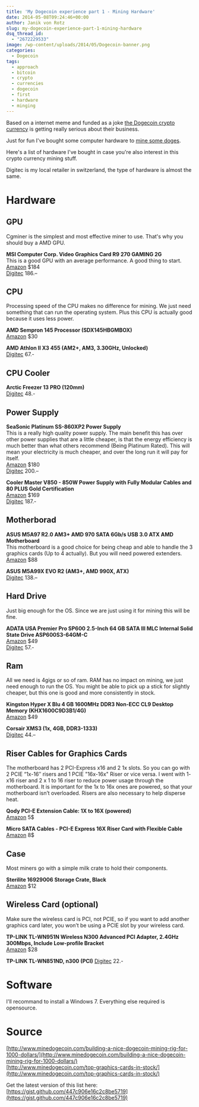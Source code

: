 ```yaml
---
title: 'My Dogecoin experience part 1 - Mining Hardware'
date: 2014-05-08T09:24:46+00:00
author: Janik von Rotz
slug: my-dogecoin-experience-part-1-mining-hardware
dsq_thread_id:
  - "2672229533"
image: /wp-content/uploads/2014/05/Dogecoin-banner.png
categories:
  - Dogecoin
tags:
  - approach
  - bitcoin
  - crypto
  - currencies
  - dogecoin
  - first
  - hardware
  - minging
---
```

Based on a internet meme and funded as a joke [the Dogecoin crypto currency](http://www.dogecoin.com/) is getting really serious about their business.

Just for fun I've bought some computer hardware to [mine some doges](http://www.minedogecoin.com/).

Here's a list of hardware I've bought in case you're also interest in this crypto currency mining stuff.
<!--more-->
Digitec is my local retailer in switzerland, the type of hardware is almost the same.

# Hardware

## GPU

Cgminer is the simplest and most effective miner to use. That's why you should buy a AMD GPU.

**MSI Computer Corp. Video Graphics Card R9 270 GAMING 2G**  
This is a good GPU with an average performance. A good thing to start.  
[Amazon](http://www.amazon.com/MSI-Computer-Corp-270-GAMING/dp/B00GMGGZQE%3FSubscriptionId%3DAKIAICZ5MWPSU546IZUA%26tag%3Dmyoid-20%26linkCode%3Dsp1%26camp%3D2025%26creative%3D165953%26creativeASIN%3DB00GMGGZQE) $184  
[Digitec](https://shop.digitec.ch/de/s1/product/msi-r9-270-gaming-2g-2gb-pci-e-x16-30-dp-hdmi-2gb-grafikkarte-2385919) 186.–  

## CPU

Processing speed of the CPU makes no difference for mining. We just need something that can run the operating system. Plus this CPU is actually good because it uses less power.

**AMD Sempron 145 Processor (SDX145HBGMBOX)**    
[Amazon](http://www.amazon.com/gp/product/B0040BPHJO/ref=as_li_ss_tl?ie=UTF8&camp=1789&creative=390957&creativeASIN=B0040BPHJO&linkCode=as2&tag=myoid-20) $30  

**AMD Athlon II X3 455 (AM2+, AM3, 3.30GHz, Unlocked)**  
[Digitec](https://shop.digitec.ch/de/s1/product/amd-athlon-ii-x3-455-am2-am3-330ghz-unlocked-prozessor-401957?tagIds=76) 67.-  

## CPU Cooler

**Arctic Freezer 13 PRO (120mm)**  
[Digitec](https://shop.digitec.ch/de/s1/product/arctic-freezer-13-pro-120mm-cpu-kuehler-260039) 48.-  

## Power Supply

**SeaSonic Platinum SS-860XP2 Power Supply**  
This is a really high quality power supply. The main benefit this has over other power supplies that are a little cheaper, is that the energy efficiency is much better than what others recommend (Being Platinum Rated).  This will mean your electricity is much cheaper, and over the long run it will pay for itself.  
[Amazon](http://www.amazon.com/gp/product/B00608MP5E/ref=ox_sc_act_title_9?ie=UTF8&psc=1&smid=ATVPDKIKX0DER) $180  
[Digitec](https://shop.digitec.ch/de/s1/product/seasonic-p-860-ss-860xp-f3-platinum-860w-pc-netzteil-267916) 200.–

**Cooler Master V850 - 850W Power Supply with Fully Modular Cables and 80 PLUS Gold Certification**  
[Amazon](http://www.amazon.com/gp/product/B00CGY4EUA/ref=as_li_ss_tl?ie=UTF8&camp=1789&creative=390957&creativeASIN=B00CGY4EUA&linkCode=as2&tag=myoid-20) $169  
[Digitec](https://shop.digitec.ch/de/s1/product/cooler-master-v-serie-v850-850w-pc-netzteil-457130) 187.-  

## Motherborad

**ASUS M5A97 R2.0 AM3+ AMD 970 SATA 6Gb/s USB 3.0 ATX AMD Motherboard**  
This motherboard is a good choice for being cheap and able to handle the 3 graphics cards (Up to 4 actually).  But you will need powered extenders.  
[Amazon](http://www.amazon.com/gp/product/B008V9959O/ref=as_li_ss_tl?ie=UTF8&camp=1789&creative=390957&creativeASIN=B008V9959O&linkCode=as2&tag=myoid-20) $88  

**ASUS M5A99X EVO R2 (AM3+, AMD 990X, ATX)**  
[Digitec](https://shop.digitec.ch/de/s1/product/asus-m5a99x-evo-r2-am3-amd-990x-atx-mainboard-374018) 138.–

## Hard Drive

Just big enough for the OS.  Since we are just using it for mining this will be fine.

**ADATA USA Premier Pro SP600 2.5-Inch 64 GB SATA III MLC Internal Solid State Drive ASP600S3-64GM-C**  
[Amazon](http://www.amazon.com/gp/product/B009SX8WEQ/ref=ox_sc_act_title_1?ie=UTF8&psc=1&smid=ATVPDKIKX0DER) $49  
[Digitec](https://shop.digitec.ch/de/s1/product/a-data-adata-premier-pro-sp900-64gb-64gb-25-35-bracket-ssd-764627) 57.-

## Ram

All we need is 4gigs or so of ram.  RAM has no impact on mining, we just need enough to run the OS.  You might be able to pick up a stick for slightly cheaper, but this one is good and more consistently in stock.

**Kingston Hyper X Blu 4 GB 1600MHz DDR3 Non-ECC CL9 Desktop Memory (KHX1600C9D3B1/4G)**  
[Amazon](http://www.amazon.com/gp/product/B0057Q4AGW/ref=as_li_ss_tl?ie=UTF8&camp=1789&creative=390957&creativeASIN=B0057Q4AGW&linkCode=as2&tag=myoid-20) $49

**Corsair XMS3 (1x, 4GB, DDR3-1333)**  
[Digitec](https://shop.digitec.ch/de/s1/product/corsair-xms3-1x-4gb-ddr3-1333-arbeitsspeicher-240212?tagIds=76) 44.–

## Riser Cables for Graphics Cards

The motherboard has 2 PCI-Express x16 and 2 1x slots.  So you can go with 2 PCIE “1x-16″ risers and 1 PCIE "16x-16x" Riser or vice versa. I went with 1- x16 riser and 2 x 1 to 16 riser to reduce power usage through the motherboard.  It is important for the 1x to 16x ones are powered, so that your motherboard isn’t overloaded.  Risers are also necessary to help disperse heat.

**Qody PCI-E Extension Cable: 1X to 16X (powered)**  
[Amazon](http://www.amazon.com/gp/product/B00FQJ077Q/ref=ox_sc_act_title_2?ie=UTF8&psc=1&smid=A2QU1JBNPLNT4J) 5$

**Micro SATA Cables - PCI-E Express 16X Riser Card with Flexible Cable**  
[Amazon](http://www.amazon.com/gp/product/B0057M16Q8/ref=ox_sc_act_title_3?ie=UTF8&psc=1&smid=A3JT9N5IAS99RQ) 8$

## Case

Most miners go with a simple milk crate to hold their components. 

**Sterilite 16929006 Storage Crate, Black**  
[Amazon](http://www.amazon.com/gp/product/B0001ACQQA/ref=as_li_ss_tl?ie=UTF8&camp=1789&creative=390957&creativeASIN=B0001ACQQA&linkCode=as2&tag=myoid-20) $12  

## Wireless Card (optional)

Make sure the wireless card is PCI, not PCIE, so if you want to add another graphics card later, you won’t be using a PCIE slot by your wireless card.

**TP-LINK TL-WN951N Wireless N300 Advanced PCI Adapter, 2.4GHz 300Mbps, Include Low-profile Bracket**  
[Amazon](http://www.amazon.com/gp/product/B0034CL2ZI/ref=ox_sc_act_title_6?ie=UTF8&psc=1&smid=ATVPDKIKX0DERv) $28  

**TP-LINK TL-WN851ND, n300 (PCI)**
[Digitec](https://shop.digitec.ch/de/s1/product/tp-link-tl-wn851nd-n300-pci-netzwerkadapter-435722) 22.-

# Software

I'll recommand to install a Windows 7. Everything else required is opensource.

# Source

[http://www.minedogecoin.com/building-a-nice-dogecoin-mining-rig-for-1000-dollars/](http://www.minedogecoin.com/building-a-nice-dogecoin-mining-rig-for-1000-dollars/)  
[http://www.minedogecoin.com/top-graphics-cards-in-stock/](http://www.minedogecoin.com/top-graphics-cards-in-stock/)  

Get the latest version of this list here: [https://gist.github.com/447c906e16c2c8be5719](https://gist.github.com/447c906e16c2c8be5719)